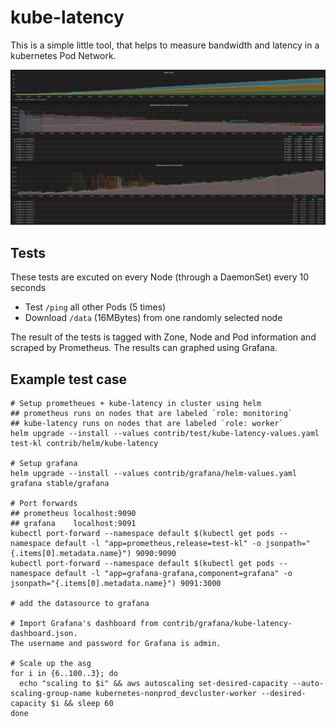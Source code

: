 # kube-latency

This is a simple little tool, that helps to measure bandwidth and latency in a
kubernetes Pod Network.

![Screenshot Grafana](contrib/screenshots/grafana.png)

## Tests

These tests are excuted on every Node (through a DaemonSet) every 10 seconds

* Test `/ping` all other Pods (5 times)
* Download `/data` (16MBytes) from one randomly selected node

The result of the tests is tagged with Zone, Node and Pod information and
scraped by Prometheus. The results can graphed using Grafana.

## Example test case

```
# Setup prometheues + kube-latency in cluster using helm
## prometheus runs on nodes that are labeled `role: monitoring`
## kube-latency runs on nodes that are labeled `role: worker`
helm upgrade --install --values contrib/test/kube-latency-values.yaml test-kl contrib/helm/kube-latency

# Setup grafana
helm upgrade --install --values contrib/grafana/helm-values.yaml grafana stable/grafana

# Port forwards
## prometheus localhost:9090
## grafana    localhost:9091
kubectl port-forward --namespace default $(kubectl get pods --namespace default -l "app=prometheus,release=test-kl" -o jsonpath="{.items[0].metadata.name}") 9090:9090
kubectl port-forward --namespace default $(kubectl get pods --namespace default -l "app=grafana-grafana,component=grafana" -o jsonpath="{.items[0].metadata.name}") 9091:3000

# add the datasource to grafana

# Import Grafana's dashboard from contrib/grafana/kube-latency-dashboard.json.
The username and password for Grafana is admin.

# Scale up the asg
for i in {6..100..3}; do
  echo "scaling to $i" && aws autoscaling set-desired-capacity --auto-scaling-group-name kubernetes-nonprod_devcluster-worker --desired-capacity $i && sleep 60
done

```


